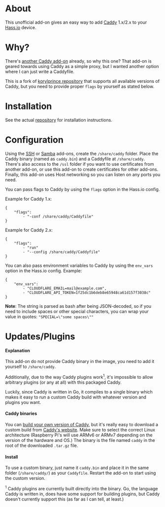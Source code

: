 # About

This unofficial add-on gives an easy way to add [Caddy](https://caddyserver.com/) 1.x/2.x to your [Hass.io](https://home-assistant.io/hassio/) device.

# Why?

There's [another Caddy add-on](https://github.com/bestlibre/hassio-addons/tree/master/caddy_proxy) already, so why this one? That add-on is geared towards using Caddy as a simple proxy, but I wanted another option where I can just write a Caddyfile.

This is a fork of [korylprince repository](https://github.com/korylprince/hassio-caddy) that supports all available versions of Caddy, but you need to provide proper `flags` by yourself as stated below.

# Installation

See the actual [repository](https://github.com/Michsior14/hassio-caddy/) for installation instructions.

# Configuration

Using the [SSH](https://home-assistant.io/addons/ssh/) or [Samba](https://home-assistant.io/addons/samba/) add-ons, create the `/share/caddy` folder. Place the Caddy binary (named as `caddy.bin`) and a Caddyfile at `/share/caddy`. There's also access to the `/ssl` folder if you want to use certificates from another add-on, or use this add-on to create certificates for other add-ons. Finally, this add-on uses Host networking so you can listen on any ports you need.

You can pass flags to Caddy by using the `flags` option in the Hass.io config. 

Example for Caddy 1.x:

    {
        "flags":
            - "-conf /share/caddy/Caddyfile"
    }

Example for Caddy 2.x:

    {
        "flags":
            - "run"
            - "--config /share/caddy/Caddyfile"
    }

You can also pass environment variables to Caddy by using the `env_vars` option in the Hass.io config. Example:

    {
        "env_vars":
            - "CLOUDFLARE_EMAIL=mail@example.com",
            - "CLOUDFLARE_API_TOKEN=1f25dc1b6deb8e65948ca61d157f3038c"
    }

**Note**: The string is parsed as bash after being JSON-decoded, so if you need to include spaces or other special characters, you can wrap your value in quotes: `"SPECIAL=\"some spaces\""`

# Updates/Plugins

#### Explanation
This add-on do not provide Caddy binary in the image, you need to add it yourself to `/share/caddy`.

Additionally, due to the way Caddy plugins work<sup>1</sup>, it's impossible to allow arbitrary plugins (or any at all) with this packaged Caddy.

Luckily, since Caddy is written in Go, it compiles to a single binary which makes it easy to run a custom Caddy build with whatever version and plugins you want.

#### Caddy binaries
You can [build your own version of Caddy](https://github.com/mholt/caddy#build), but it's really easy to download a custom build from [Caddy's website](https://caddyserver.com/download). Make sure to select the correct Linux architecture (Raspberry Pi's will use ARMv6 or ARMv7 depending on the version of the hardware and OS.) The binary is the file named `caddy` in the root of the downloaded `.tar.gz` file.

#### Install
To use a custom binary, just name it `caddy.bin` and place it in the same folder (`/share/caddy/`) as your `Caddyfile`. Restart the add-on to start using the custom version.

<sup>1</sup> Caddy plugins are currently built directly into the binary. Go, the language Caddy is written in, does have some support for building plugins, but Caddy doesn't currently support this (as far as I can tell, at least.)
